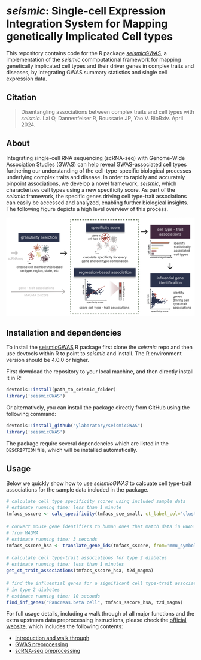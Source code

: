 # _seismic_: Single-cell Expression Integration System for Mapping genetically Implicated Cell types
This repository contains code for the R package [_seismicGWAS_](https://github.com/ylaboratory/seismic), a implementation of the 
_seismic_ commputational framework for mapping genetically implicated cell types 
and their driver genes in complex traits and diseases,
by integrating GWAS summary statistics and single cell expression data.

## Citation

> Disentangling associations between complex traits and cell types with _seismic_.
> Lai Q, Dannenfelser R, Roussarie JP, Yao V. BioRxiv. April 2024.

## About

Integrating single-cell RNA sequencing (scRNA-seq) with Genome-Wide Association
Studies (GWAS) can help reveal GWAS-associated cell types furthering our
understanding of the cell-type-specific biological processes underlying complex
traits and disease. In order to rapidly and accurately pinpoint associations, we
develop a novel framework, _seismic_, which characterizes cell types using a new
specificity score. As part of the _seismic_ framework, the specific genes driving
cell type-trait associations can easily be accessed and analyzed, enabling further
biological insights. The following figure depicts a high level overview of
this process. 

![method overview](man/figures/seismic_overview.png)

## Installation and dependencies
To install the [seismicGWAS](https://github.com/ylaboratory/seismic) R package first clone the _seismic_ repo and then 
use devtools within R to point to _seismic_ and install. The R environment version
should be 4.0.0 or higher. 

First download the repository to your local machine, and then directly install it in R:
```R
devtools::install(path_to_seismic_folder)
library('seismicGWAS')
```
Or alternatively, you can install the package directly from GitHub using the following command:
```R
devtools::install_github("ylaboratory/seismicGWAS")
library('seismicGWAS')
```

The package require several dependencies which are listed in the `DESCRIPTION` file,
which will be installed automatically.

## Usage
Below we quickly show how to use _seismicGWAS_ to calcuate cell
type-trait associations for the sample data included in the package. 

```R
# calculate cell type specificity scores using included sample data
# estimate running time: less than 1 minute
tmfacs_sscore <- calc_specificity(tmfacs_sce_small, ct_label_col='cluster_name')

# convert mouse gene identifiers to human ones that match data in GWAS summary data
# from MAGMA
# estimate running time: 3 seconds
tmfacs_sscore_hsa <- translate_gene_ids(tmfacs_sscore, from='mmu_symbol')

# calculate cell type-trait associations for type 2 diabetes
# estimate running time: less than 1 minutes
get_ct_trait_associations(tmfacs_sscore_hsa, t2d_magma)

# find the influential genes for a significant cell type-trait association
# in type 2 diabetes
# estimate running time: 10 seconds
find_inf_genes("Pancreas.beta cell", tmfacs_sscore_hsa, t2d_magma)
```

For full usage details, including a walk through of all major functions and 
the extra upstream data preprocessing instructions, please check the [official website](https://ylaboratory.github.io/seismicGWAS-page/), which includes the following contents:

- [Introduction and walk through](https://ylaboratory.github.io/seismicGWAS-page/articles/seismicGWAS.html)
- [GWAS preprocessing](https://ylaboratory.github.io/seismicGWAS-page/articles/GWAS_processing.html)
- [scRNA-seq preprocessing](https://ylaboratory.github.io/seismicGWAS-page/articles/scRNA-seq_processing.html)
